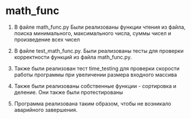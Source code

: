 # math_func

1) В файле math_func.py Были реализованы функции чтения из файла, поиска минимального, максимального числа, суммы чисел и произведение всех чисел

2) В файле test_math_func.py. Были реализованы тесты для проверки корректности функций из файла math_func.py.

3) Также были реализован тест time_testing для проверки скорости работы программы при увеличении размера входного массива

4) Также были реализованы собственные функции - сортировка и деление. Они также были протестированы

5) Программа реализована таким образом, чтобы не возникало аварийного завершения. 
